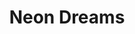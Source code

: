 ---
title: "Neon Dreams"
description: "Cyberpunk Art"
image: "/images/gallery2.jpg"
category: "Cyberpunk Art"
featured: false
order: 2
---